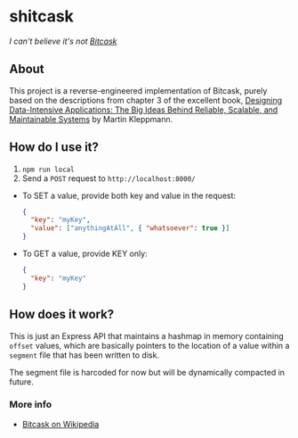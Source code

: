 # shitcask

_I can't believe it's not [Bitcask](https://en.wikipedia.org/wiki/Bitcask)_

## About

This project is a reverse-engineered implementation of Bitcask, purely based on the descriptions from chapter 3 of the excellent book, [Designing Data-Intensive Applications: The Big Ideas Behind Reliable, Scalable, and Maintainable Systems](https://www.amazon.co.uk/Designing-Data-Intensive-Applications-Reliable-Maintainable/dp/1449373321) by Martin Kleppmann.

## How do I use it?

1. `npm run local`
2. Send a `POST` request to `http://localhost:8000/`

- To SET a value, provide both key and value in the request:

  ```json
  {
    "key": "myKey",
    "value": ["anythingAtAll", { "whatsoever": true }]
  }
  ```

- To GET a value, provide KEY only:

  ```json
  {
    "key": "myKey"
  }
  ```

## How does it work?

This is just an Express API that maintains a hashmap in memory containing `offset` values,
which are basically pointers to the location of a value within a `segment` file that has been written to disk.

The segment file is harcoded for now but will be dynamically compacted in future.

### More info

- [Bitcask on Wikipedia](https://en.wikipedia.org/wiki/Bitcask)
